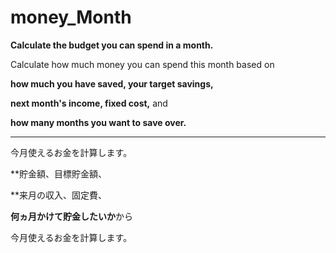 # money_Month
**Calculate the budget you can spend in a month.**

Calculate how much money you can spend this month based on 

**how much you have saved, your target savings,**

**next month's income, fixed cost,** and

**how many months you want to save over.**

-----------------------------------

今月使えるお金を計算します。

**貯金額、目標貯金額、

**来月の収入、固定費、

**何ヵ月かけて貯金したいか**から

今月使えるお金を計算します。
